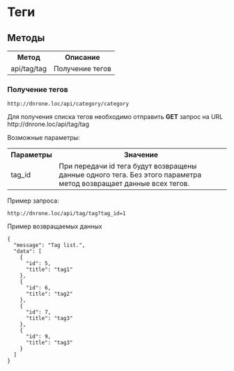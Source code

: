 # Теги

## Методы

<table>
    <tr>
        <th>
            Метод
        </th>
        <th>
            Описание
        </th>
    </tr>
    <tr>
        <td>
            api/tag/tag
        </td>
        <td>
            Получение тегов
        </td>
    </tr>
</table>

### Получение тегов

`http://dnrone.loc/api/category/category`
<p>
    Для получения списка тегов необходимо отправить <b>GET</b> запрос на URL http://dnrone.loc/api/tag/tag
</p>
<p>
    Возможные параметры:
</p>
<table>
    <tr>
        <th>
            Параметры
        </th>
        <th>
            Значение
        </th>
    </tr>
    <tr>
        <td>
            tag_id
        </td>
        <td>
            При передачи id тега будут возвращены данные одного тега.
            Без этого параметра метод возвращает данные всех тегов.
        </td>
    </tr>
</table>
<p>
    Пример запроса:
</p>

`http://dnrone.loc/api/tag/tag?tag_id=1`

<p>
    Пример возвращаемых данных
</p>

```json5
{
  "message": "Tag list.",
  "data": [
    {
      "id": 5,
      "title": "tag1"
    },
    {
      "id": 6,
      "title": "tag2"
    },
    {
      "id": 7,
      "title": "tag3"
    },
    {
      "id": 9,
      "title": "tag3"
    }
  ]
}
```
